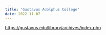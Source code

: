```yaml
---
title: 'Gustavus Adolphus College'
date: 2022-11-07
---
```

https://gustavus.edu/library/archives/index.php
